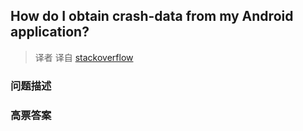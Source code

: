 ## How do I obtain crash-data from my Android application?

> 译者 译自 [stackoverflow](http://stackoverflow.com/questions/601503/how-do-i-obtain-crash-data-from-my-android-application) 

### 问题描述 

### 高票答案 

